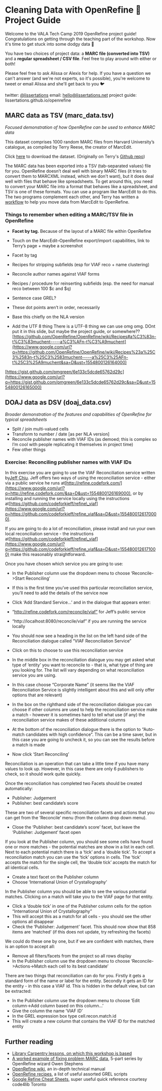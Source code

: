 # Cleaning Data with OpenRefine 💎 Project Guide

Welcome to the VALA Tech Camp 2019 OpenRefine project guide! Congratulations on getting through the teaching part of the workshop. Now it's time to get stuck into some dodgy data 🙂

You have two choices of project data: a **MARC file (converted into TSV)** and a **regular spreadsheet / CSV file**. Feel free to play around with either or both!

Please feel free to ask Alissa or Alexis for help. If you have a question we can't answer (and we're not experts, so it's possible), you're welcome to tweet or email Alissa and she'll get back to you 🐦

twitter: [@lissertations](https://twitter.com/lissertations)
email: [hello@lissertations.net](mailto:hello@lissertations.net)
project guide: lissertations.github.io/openrefine

## MARC data as TSV (marc_data.tsv)
*Focused demonstration of how OpenRefine can be used to enhance MARC data*

This dataset comprises 1000 random MARC files from Harvard University’s catalogue, as compiled by Terry Reese, the creator of MarcEdit. 

Click [here](https://github.com/lissertations/openrefine/blob/master/marc_data.tsv) to download the dataset. (Originally on Terry's [Github repo](https://github.com/reeset/data_packs/tree/master/marc))

The MARC data has been exported into a TSV (tab-separated values) file for you. OpenRefine doesn’t deal well with binary MARC files (it tries to convert them to MARCXML instead, which we don't want), but it does deal well with files that behave like spreadsheets. To get around this, you need to convert your MARC file into a format that behaves like a spreadsheet, and TSV is one of these formats. You can use a program like MarcEdit to do this. The two programs complement each other, and Terry has written a [workflow](https://blog.reeset.net/archives/1873) to help you move data from MarcEdit to OpenRefine.

### Things to remember when editing a MARC/TSV file in OpenRefine
* **Facet by tag.** Because of the layout of a MARC file within OpenRefine

*   Touch on the MarcEdit–OpenRefine export/import capabilities, link to Terry’s page + maybe a screenshot
*   Facet by tag
*   Recipes for stripping subfields (esp for VIAF reco + name clustering)
*   Reconcile author names against VIAF forms
*   Recipes / procedure for reinserting subfields (esp. the need for manual reco between 100 $c and $q)
*   Sentence case GREL?
*   These dot points aren’t in order, necessarily
*   Base this chiefly on the NLA version
*   Add the UTF 8 thing There is a UTF-8 thing we can use omg omg. DOnt put it in this slide, but maybe the project guide, or somewhere?? [https://github.com/OpenRefine/OpenRefine/wiki/Recipes#a%C3%83n-t%C3%83muchent-----a%C3%AFn-t%C3%A9muchent](https://www.google.com/url?q=https://github.com/OpenRefine/OpenRefine/wiki/Recipes%23a%25C3%2583n-t%25C3%2583muchent-----a%25C3%25AFn-t%25C3%25A9muchent&sa=D&ust=1554800126164000)

[https://gist.github.com/pmgreen/6e133c5dcde65762d29c](https://www.google.com/url?q=https://gist.github.com/pmgreen/6e133c5dcde65762d29c&sa=D&ust=1554800126165000)

## DOAJ data as DSV (doaj_data.csv)
*Broader demonstration of the features and capabilities of OpenRefine for typical spreadsheets*

*   Split / join multi-valued cells
*   Transform to number / date \[as per NLA version\]
*   Reconcile publisher names with VIAF IDs (as demoed; this is complex so I’m cool with people replicating it themselves in project time)
*   Few other things

### Exercise: Reconciling publisher names with VIAF IDs

In this exercise you are going to use the VIAF Reconciliation service written by[Jeff Chiu](https://www.google.com/url?q=https://twitter.com/absolutelyjeff&sa=D&ust=1554800126168000). Jeff offers two ways of using the reconciliation service - either via a public service he runs at[http://refine.codefork.com/](https://www.google.com/url?q=http://refine.codefork.com/&sa=D&ust=1554800126169000), or by installing and running the service locally using the instructions at[https://github.com/codeforkjeff/refine\_viaf](https://www.google.com/url?q=https://github.com/codeforkjeff/refine_viaf&sa=D&ust=1554800126170000).

If you are going to do a lot of reconciliation, please install and run your own local reconciliation service - the instructions at[https://github.com/codeforkjeff/refine\_viaf](https://www.google.com/url?q=https://github.com/codeforkjeff/refine_viaf&sa=D&ust=1554800126171000) make this reasonably straightforward.

Once you have chosen which service you are going to use:

*   In the Publisher column use the dropdown menu to choose ‘Reconcile->Start Reconciling’
*   If this is the first time you’ve used this particular reconciliation service, you’ll need to add the details of the service now

*   Click ‘Add Standard Service…’ and in the dialogue that appears enter:

*   “http://refine.codefork.com/reconcile/viaf” for Jeff’s public service
*   “http://localhost:8080/reconcile/viaf” if you are running the service locally

*   You should now see a heading in the list on the left hand side of the Reconciliation dialogue called “VIAF Reconciliation Service”
*   Click on this to choose to use this reconciliation service
*   In the middle box in the reconciliation dialogue you may get asked what type of ‘entity’ you want to reconcile to - that is, what type of thing are you looking for. The list will vary depending on what reconciliation service you are using.

*   In this case choose “Corporate Name” (it seems like the VIAF Reconciliation Service is slightly intelligent about this and will only offer options that are relevant)

*   In the box on the righthand side of the reconciliation dialogue you can choose if other columns are used to help the reconciliation service make a match - however it is sometimes hard to tell what use (if any) the reconciliation service makes of these additional columns
*   At the bottom of the reconciliation dialogue there is the option to “Auto-match candidates with high confidence”. This can be a time saver, but in this case you are going to uncheck it, so you can see the results before a match is made
*   Now click ‘Start Reconciling’

Reconciliation is an operation that can take a little time if you have many values to look up. However, in this case there are only 6 publishers to check, so it should work quite quickly.

Once the reconciliation has completed two Facets should be created automatically:

*   Publisher: Judgement
*   Publisher: best candidate’s score

These are two of several specific reconciliation facets and actions that you can get from the ‘Reconcile’ menu (from the column drop down menu).

*   Close the ‘Publisher: best candidate’s score’ facet, but leave the ‘Publisher: Judgement’ facet open

If you look at the Publisher column, you should see some cells have found one or more matches - the potential matches are show in a list in each cell. Next to each potential match there is a ‘tick’ and a ‘double tick’. To accept a reconciliation match you can use the ‘tick’ options in cells. The ‘tick’ accepts the match for the single cell, the ‘double tick’ accepts the match for all identical cells.

*   Create a text facet on the Publisher column
*   Choose ‘International Union of Crystallography’

In the Publisher column you should be able to see the various potential matches. Clicking on a match will take you to the VIAF page for that entity.

*   Click a ‘double tick’ in one of the Publisher column cells for the option “International Union of Crystallography”
*   This will accept this as a match for all cells - you should see the other options all disappear
*   Check the ‘Publisher: Judgement’ facet. This should now show that 858 items are ‘matched’ (if this does not update, try refreshing the facets)

We could do these one by one, but if we are confident with matches, there is an option to accept all:

*   Remove all filters/facets from the project so all rows display
*   In the Publisher column use the dropdown menu to choose ‘Reconcile->Actions->Match each cell to its best candidate’

There are two things that reconciliation can do for you. Firstly it gets a standard form of the name or label for the entity. Secondly it gets an ID for the entity - in this case a VIAF id. This is hidden in the default view, but can be extracted:

*   In the Publisher column use the dropdown menu to choose ‘Edit column->Add column based on this column…’
*   Give the column the name ‘VIAF ID’
*   In the GREL expression box type cell.recon.match.id
*   This will create a new column that contains the VIAF ID for the matched entity

## Further reading
* [Library Carpentry lessons, on which this workshop is based](https://librarycarpentry.org/lc-open-refine/)
* [A worked example of fixing problem MARC data](https://www.google.com/url?q=http://www.meanboyfriend.com/overdue_ideas/tag/fixmarc/?orderby%3Ddate%26order%3DASC&sa=D&ust=1554800126179000), 5-part series by OpenRefine wizard Owen Stephens
* [OpenRefine wiki](https://www.google.com/url?q=https://github.com/OpenRefine/OpenRefine/wiki&sa=D&ust=1554800126179000), an in-depth technical manual
* [OpenRefine recipes](https://www.google.com/url?q=https://github.com/OpenRefine/OpenRefine/wiki/Recipes&sa=D&ust=1554800126180000), a list of useful assorted GREL scripts
* [Google Refine Cheat Sheets](https://www.google.com/url?q=https://code4libtoronto.github.io/2018-10-12-access/GoogleRefineCheatSheets.pdf&sa=D&ust=1554800126181000), super useful quick reference courtesy code4lib Toronto
